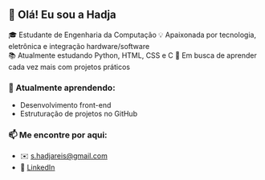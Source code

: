 ## 👋 Olá! Eu sou a Hadja

🎓 Estudante de Engenharia da Computação
💡 Apaixonada por tecnologia, eletrônica e integração hardware/software  
📚 Atualmente estudando Python, HTML, CSS e C
🔧 Em busca de aprender cada vez mais com projetos práticos


### 🌱 Atualmente aprendendo:

- Desenvolvimento front-end
- Estruturação de projetos no GitHub

  
### 📫 Me encontre por aqui:
- ✉️ s.hadjareis@gmail.com
- 💼 [LinkedIn](www.linkedin.com/in/sarah-hadja-121741303)
